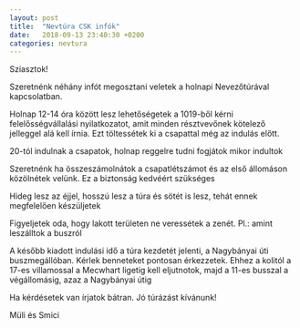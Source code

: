 ```yaml
---
layout: post
title:  "Nevtúra CSK infók"
date:   2018-09-13 23:40:30 +0200
categories: nevtura
---
```


Sziasztok!

Szeretnénk néhány infót megosztani veletek a holnapi Nevezőtúrával kapcsolatban.

Holnap 12-14 óra között lesz lehetőségetek a 1019-ből kérni felelősségvállalási nyilatkozatot, amit minden résztvevőnek kötelező jelleggel alá kell írnia. Ezt töltessétek ki a csapattal még az indulás előtt.

20-tól indulnak a csapatok, holnap reggelre tudni fogjátok mikor indultok

Szeretnénk ha összeszámolnátok a csapatlétszámot és az első állomáson közölnétek velünk. Ez a biztonság kedvéért szükséges

Hideg lesz az éjjel, hosszú lesz a túra és sötét is lesz, tehát ennek megfelelően készüljetek

Figyeljetek oda, hogy lakott területen ne veressétek a zenét. Pl.: amint leszálltok a buszról

A később kiadott indulási idő a túra kezdetét jelenti, a Nagybányai úti buszmegállóban. Kérlek benneteket pontosan érkezzetek. Ehhez a kolitól a 17-es villamossal a Mecwhart ligetig kell eljutnotok, majd a 11-es busszal a végállomásig, azaz a Nagybányai útig

Ha kérdésetek van írjatok bátran. Jó túrázást kívánunk!

Müli és Smici
